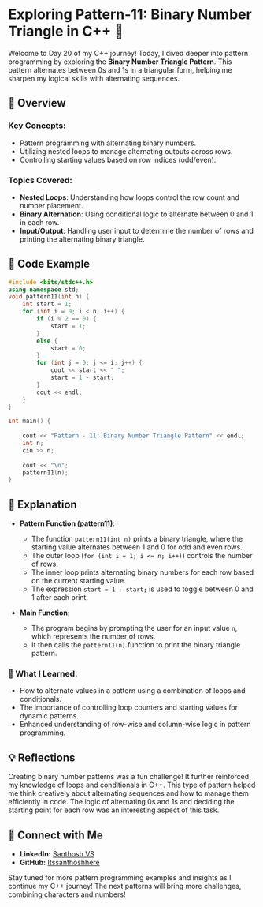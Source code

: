 # Exploring Pattern-11: Binary Number Triangle in C++ 🌟

Welcome to Day 20 of my C++ journey! Today, I dived deeper into pattern programming by exploring the **Binary Number Triangle Pattern**. This pattern alternates between 0s and 1s in a triangular form, helping me sharpen my logical skills with alternating sequences.

## 📝 Overview

### Key Concepts:
- Pattern programming with alternating binary numbers.
- Utilizing nested loops to manage alternating outputs across rows.
- Controlling starting values based on row indices (odd/even).

### Topics Covered:
- **Nested Loops**: Understanding how loops control the row count and number placement.
- **Binary Alternation**: Using conditional logic to alternate between 0 and 1 in each row.
- **Input/Output**: Handling user input to determine the number of rows and printing the alternating binary triangle.

## 📂 Code Example

```cpp
#include <bits/stdc++.h>
using namespace std;
void pattern11(int n) {
    int start = 1;
    for (int i = 0; i < n; i++) {
        if (i % 2 == 0) {
            start = 1;
        }
        else {
            start = 0;
        }
        for (int j = 0; j <= i; j++) {
            cout << start << " ";
            start = 1 - start;
        }
        cout << endl;
    }
}

int main() {
    
    cout << "Pattern - 11: Binary Number Triangle Pattern" << endl;
    int n;
    cin >> n;
    
    cout << "\n";
    pattern11(n);
}
```

## 📘 Explanation

- **Pattern Function (pattern11)**:
  - The function `pattern11(int n)` prints a binary triangle, where the starting value alternates between 1 and 0 for odd and even rows.
  - The outer loop (`for (int i = 1; i <= n; i++)`) controls the number of rows.
  - The inner loop prints alternating binary numbers for each row based on the current starting value.
  - The expression `start = 1 - start;` is used to toggle between 0 and 1 after each print.

- **Main Function**:
  - The program begins by prompting the user for an input value `n`, which represents the number of rows.
  - It then calls the `pattern11(n)` function to print the binary triangle pattern.

### 🚀 What I Learned:
- How to alternate values in a pattern using a combination of loops and conditionals.
- The importance of controlling loop counters and starting values for dynamic patterns.
- Enhanced understanding of row-wise and column-wise logic in pattern programming.

## 💡 Reflections

Creating binary number patterns was a fun challenge! It further reinforced my knowledge of loops and conditionals in C++. This type of pattern helped me think creatively about alternating sequences and how to manage them efficiently in code. The logic of alternating 0s and 1s and deciding the starting point for each row was an interesting aspect of this task.

## 🔗 Connect with Me
- **LinkedIn:** [Santhosh VS](https://www.linkedin.com/in/thesanthoshvs/)
- **GitHub:** [Itssanthoshhere](https://github.com/Itssanthoshhere)

Stay tuned for more pattern programming examples and insights as I continue my C++ journey! The next patterns will bring more challenges, combining characters and numbers!
